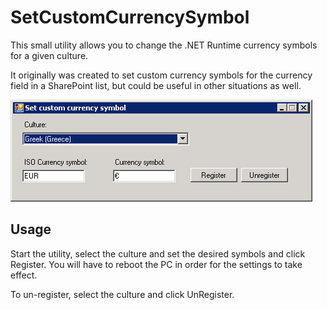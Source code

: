 # SetCustomCurrencySymbol
This small utility allows you to change the .NET Runtime currency symbols for a given culture.

It originally was created to set custom currency symbols for the currency field in a SharePoint list, but could be useful in other situations as well.

![Alt text](/ScreenShot.PNG?raw=true "Optional Title")

## Usage
Start the utility, select the culture and set the desired symbols and click Register.
You will have to reboot the PC in order for the settings to take effect.

To un-register, select the culture and click UnRegister.
